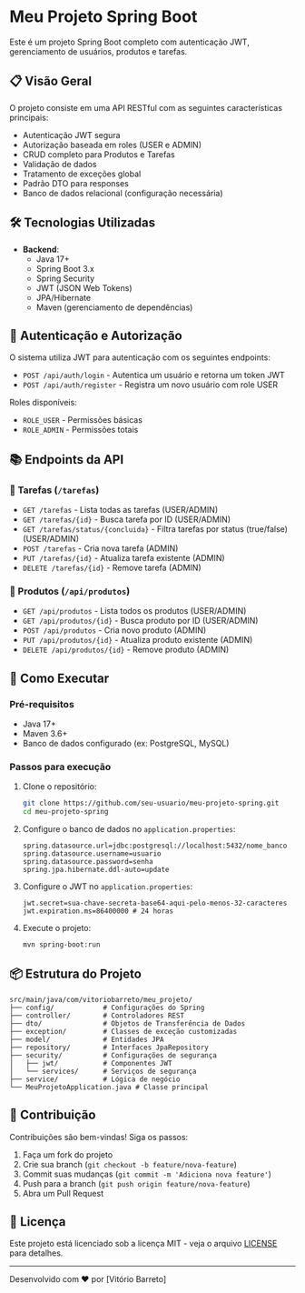 # Meu Projeto Spring Boot

Este é um projeto Spring Boot completo com autenticação JWT, gerenciamento de usuários, produtos e tarefas.

## 📋 Visão Geral

O projeto consiste em uma API RESTful com as seguintes características principais:
- Autenticação JWT segura
- Autorização baseada em roles (USER e ADMIN)
- CRUD completo para Produtos e Tarefas
- Validação de dados
- Tratamento de exceções global
- Padrão DTO para responses
- Banco de dados relacional (configuração necessária)

## 🛠️ Tecnologias Utilizadas

- **Backend**:
  - Java 17+
  - Spring Boot 3.x
  - Spring Security
  - JWT (JSON Web Tokens)
  - JPA/Hibernate
  - Maven (gerenciamento de dependências)

## 🔐 Autenticação e Autorização

O sistema utiliza JWT para autenticação com os seguintes endpoints:

- `POST /api/auth/login` - Autentica um usuário e retorna um token JWT
- `POST /api/auth/register` - Registra um novo usuário com role USER

Roles disponíveis:
- `ROLE_USER` - Permissões básicas
- `ROLE_ADMIN` - Permissões totais

## 📚 Endpoints da API

### 🔧 Tarefas (`/tarefas`)
- `GET /tarefas` - Lista todas as tarefas (USER/ADMIN)
- `GET /tarefas/{id}` - Busca tarefa por ID (USER/ADMIN)
- `GET /tarefas/status/{concluida}` - Filtra tarefas por status (true/false) (USER/ADMIN)
- `POST /tarefas` - Cria nova tarefa (ADMIN)
- `PUT /tarefas/{id}` - Atualiza tarefa existente (ADMIN)
- `DELETE /tarefas/{id}` - Remove tarefa (ADMIN)

### 🛒 Produtos (`/api/produtos`)
- `GET /api/produtos` - Lista todos os produtos (USER/ADMIN)
- `GET /api/produtos/{id}` - Busca produto por ID (USER/ADMIN)
- `POST /api/produtos` - Cria novo produto (ADMIN)
- `PUT /api/produtos/{id}` - Atualiza produto existente (ADMIN)
- `DELETE /api/produtos/{id}` - Remove produto (ADMIN)

## 🚀 Como Executar

### Pré-requisitos
- Java 17+
- Maven 3.6+
- Banco de dados configurado (ex: PostgreSQL, MySQL)

### Passos para execução

1. Clone o repositório:
   ```bash
   git clone https://github.com/seu-usuario/meu-projeto-spring.git
   cd meu-projeto-spring
   ```

2. Configure o banco de dados no `application.properties`:
   ```properties
   spring.datasource.url=jdbc:postgresql://localhost:5432/nome_banco
   spring.datasource.username=usuario
   spring.datasource.password=senha
   spring.jpa.hibernate.ddl-auto=update
   ```

3. Configure o JWT no `application.properties`:
   ```properties
   jwt.secret=sua-chave-secreta-base64-aqui-pelo-menos-32-caracteres
   jwt.expiration.ms=86400000 # 24 horas
   ```

4. Execute o projeto:
   ```bash
   mvn spring-boot:run
   ```

## 📦 Estrutura do Projeto

```
src/main/java/com/vitoriobarreto/meu_projeto/
├── config/            # Configurações do Spring
├── controller/        # Controladores REST
├── dto/               # Objetos de Transferência de Dados
├── exception/         # Classes de exceção customizadas
├── model/             # Entidades JPA
├── repository/        # Interfaces JpaRepository
├── security/          # Configurações de segurança
│   ├── jwt/           # Componentes JWT
│   └── services/      # Serviços de segurança
├── service/           # Lógica de negócio
└── MeuProjetoApplication.java # Classe principal
```

## 🤝 Contribuição

Contribuições são bem-vindas! Siga os passos:

1. Faça um fork do projeto
2. Crie sua branch (`git checkout -b feature/nova-feature`)
3. Commit suas mudanças (`git commit -m 'Adiciona nova feature'`)
4. Push para a branch (`git push origin feature/nova-feature`)
5. Abra um Pull Request

## 📄 Licença

Este projeto está licenciado sob a licença MIT - veja o arquivo [LICENSE](LICENSE) para detalhes.

---

Desenvolvido com ❤️ por [Vitório Barreto]
